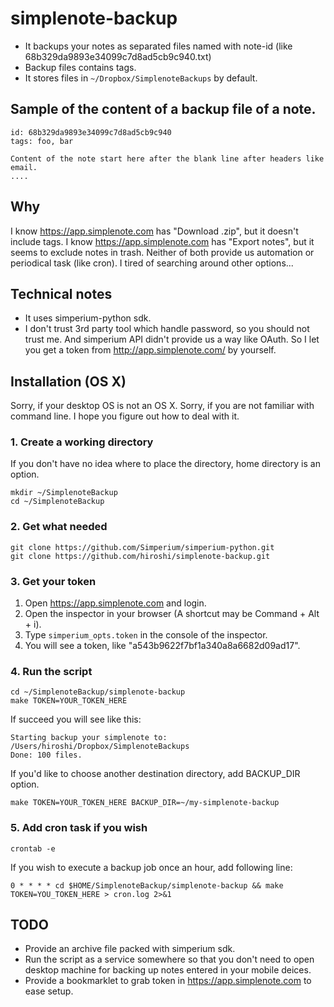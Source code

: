 simplenote-backup
=================

- It backups your notes as separated files named with note-id (like 68b329da9893e34099c7d8ad5cb9c940.txt)
- Backup files contains tags.
- It stores files in `~/Dropbox/SimplenoteBackups` by default.

## Sample of the content of a backup file of a note.

    id: 68b329da9893e34099c7d8ad5cb9c940
    tags: foo, bar

    Content of the note start here after the blank line after headers like email.
    ....

## Why

I know https://app.simplenote.com has "Download .zip", but it doesn't include tags.
I know https://app.simplenote.com has "Export notes", but it seems to exclude notes in trash.
Neither of both provide us automation or periodical task (like cron).
I tired of searching around other options...

## Technical notes

- It uses simperium-python sdk.
- I don't trust 3rd party tool which handle password, so you should not trust me. And simperium API didn't provide us a way like OAuth. So I let you get a token from http://app.simplenote.com/ by yourself.


## Installation (OS X)

Sorry, if your desktop OS is not an OS X.
Sorry, if you are not familiar with command line.
I hope you figure out how to deal with it.

### 1. Create a working directory

If you don't have no idea where to place the directory, home directory is an option.

    mkdir ~/SimplenoteBackup
    cd ~/SimplenoteBackup

### 2. Get what needed

    git clone https://github.com/Simperium/simperium-python.git
    git clone https://github.com/hiroshi/simplenote-backup.git

### 3. Get your token

  1. Open https://app.simplenote.com and login.
  2. Open the inspector in your browser (A shortcut may be Command + Alt + i).
  3. Type `simperium_opts.token` in the console of the inspector.
  4. You will see a token, like "a543b9622f7bf1a340a8a6682d09ad17".

### 4. Run the script

    cd ~/SimplenoteBackup/simplenote-backup
    make TOKEN=YOUR_TOKEN_HERE
    
If succeed you will see like this:

    Starting backup your simplenote to: /Users/hiroshi/Dropbox/SimplenoteBackups
    Done: 100 files.


If you'd like to choose another destination directory, add BACKUP_DIR option.

    make TOKEN=YOUR_TOKEN_HERE BACKUP_DIR=~/my-simplenote-backup


### 5. Add cron task if you wish

    crontab -e

If you wish to execute a backup job once an hour, add following line:

    0 * * * * cd $HOME/SimplenoteBackup/simplenote-backup && make TOKEN=YOU_TOKEN_HERE > cron.log 2>&1


## TODO
- Provide an archive file packed with simperium sdk.
- Run the script as a service somewhere so that you don't need to open desktop machine for backing up notes entered in your mobile deices.
- Provide a bookmarklet to grab token in https://app.simplenote.com to ease setup.
